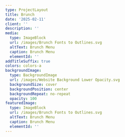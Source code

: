 ```yaml
---
type: ProjectLayout
title: Brunch
date: '2025-02-11'
client: ''
description: ''
media:
  type: ImageBlock
  url: /images/Brunch Fonts to Outlines.svg
  altText: Brunch Menu
  caption: Brunch Menu
  elementId: ''
addTitleSuffix: true
colors: colors-a
backgroundImage:
  type: BackgroundImage
  url: /images/Website Background Lower Opacity.svg
  backgroundSize: cover
  backgroundPosition: center
  backgroundRepeat: no-repeat
  opacity: 100
featuredImage:
  type: ImageBlock
  url: /images/Brunch Fonts to Outlines.svg
  altText: Brunch Menu
  caption: Brunch Menu
  elementId: ''
---
```


